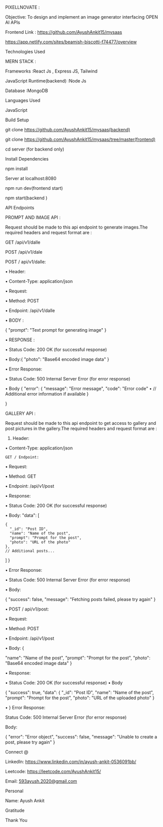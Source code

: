 PIXELLNOVATE  : 

Objective: To design and implement an image generator interfacing OPEN AI APIs


Frontend Link : https://github.com/AyushAnkit15/mysaas  

https://app.netlify.com/sites/beamish-biscotti-f74477/overview


Technologies Used 

MERN STACK :  
 
Frameworks  :React Js , Express JS, Tailwind 
 
JavaScript Runtime(backend) :Node Js  
 
Database  :MongoDB 
 
Languages Used 
 
JavaScript

Build Setup 
 
git clone https://github.com/AyushAnkit15/mysaas(backend) 
 
git clone https://github.com/AyushAnkit15/mysaas/tree/master(frontend)

cd server  (for backend only)


Install Dependencies 
 
npm install

Server at localhost:8080 
 
npm run dev(frontend start) 
 
npm start(backend )

API Endpoints

PROMPT AND IMAGE API :  
 
Request should be made to this api endpoint to generate images.The required headers and request format are : 


GET /api/v1/dalle 
 
POST /api/v1/dale

POST / api/v1/dalle: 
 
•	Header: 

•	Content-Type: application/json 

•	Request: 

•	Method: POST 

•	Endpoint: /api/v1/dalle 

•	BODY : 

{
  "prompt": "Text prompt for generating image"
}

•	RESPONSE :  

•	Status Code: 200 OK (for successful response) 

•	Body:{ 
  "photo": "Base64 encoded image data"
} 

•	Error Response:

•	Status Code: 500 Internal Server Error (for error response)


•	Body
{
  "error": {
    "message": "Error message",
    "code": "Error code" 
•	    // Additional error information if available
  }
  
}

GALLERY API : 


Request should be made to this api endpoint to get access to gallery and post pictures in the gallery.The required headers and request format are : 

1.	Header:
   
•	Content-Type: application/json


	GET / Endpoint:

 
•	Request:


•	Method: GET


•	Endpoint: /api/v1/post


•	Response:


•	Status Code: 200 OK (for successful response)


•	Body:  "data": [

    {
      "_id": "Post ID",
      "name": "Name of the post",
      "prompt": "Prompt for the post",
      "photo": "URL of the photo"
    },
    // Additional posts...
  ]
}


•	Error Response:


•	Status Code: 500 Internal Server Error (for error response)


•	Body:

{
  "success": false,
  "message": "Fetching posts failed, please try again"
}


•	POST / api/v1/post:

•	Request:


•	Method: POST


•	Endpoint: /api/v1/post

•	Body: {

  "name": "Name of the post",
  "prompt": "Prompt for the post",
  "photo": "Base64 encoded image data"
}

•	Response:



•	Status Code: 200 OK (for successful response)
•	Body


{
  "success": true,
  "data": {
    "_id": "Post ID",
    "name": "Name of the post",
    "prompt": "Prompt for the post",
    "photo": "URL of the uploaded photo"
  }

  
•	}
Error Response:


Status Code: 500 Internal Server Error (for error response)

Body:




{
  "error": "Error object",
  "success": false,
  "message": "Unable to create a post, please try again"
}






Connect @

LinkedIn: https://www.linkedin.com/in/ayush-ankit-0536091bb/

Leetcode: https://leetcode.com/AyushAnkit15/

Email: 593ayush.2020@gmail.com

Personal

Name: Ayush Ankit

Gratitude

Thank You

